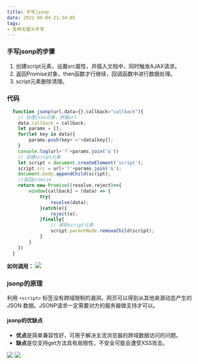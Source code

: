 ```yaml
---
title: 手写jsonp
date: 2022-09-04 21:34:05
tags: 
- 各种无厘头手写
---
```

### 手写jsonp的步骤
1. 创建script元素，设置src属性，并插入文档中，同时触发AJAX请求。
2. 返回Promise对象，then函数才行继续，回调函数中进行数据处理。
3. script元素删除清理。

### 代码

```javascript
  function jsonp(url,data={},callback="callback"){
    // 处理json对象，拼接url
    data.callback = callback;
    let params = [];
    for(let key in data){
        params.push(key+'='+data[key]);
    }
    console.log(url+'?'+params.join('&'))
    // 创建script元素
    let script = document.createElement('script');
    script.src = url+'?'+params.join('&');
    document.body.appendChild(script);
    //返回promise
    return new Promise((resolve,reject)=>{
        window[callback] = (data) => {
            try{
                resolve(data);
            }catch(e){
                reject(e);
            }finally{
                // 移除script元素
                script.parentNode.removeChild(script);
            }
        }
    })
  }
```

**如何调用：**
![](https://cdn.jsdelivr.net/gh/qw-null/BlogImages/20220904222504.png)

### jsonp的原理
利用 `<script>` 标签没有跨域限制的漏洞，网页可以得到从其他来源动态产生的 JSON 数据。JSONP请求一定需要对方的服务器做支持才可以。
#### jsonp的优缺点
+ **优点**是简单兼容性好，可用于解决主流浏览器的跨域数据访问的问题。
+ **缺点**是仅支持get方法具有局限性，不安全可能会遭受XSS攻击。

![](https://cdn.jsdelivr.net/gh/qw-null/BlogImages/20220904223501.png)
![](https://cdn.jsdelivr.net/gh/qw-null/BlogImages/20220904223531.png)